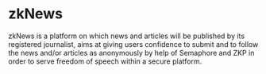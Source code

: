 # zkNews

zkNews is a platform on which news and articles will be published by its registered journalist, aims at giving users confidence to submit and to follow the news and/or articles as anonymously by help of Semaphore and ZKP in order to serve freedom of speech within a secure platform.
